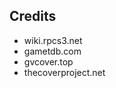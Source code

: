 <!--- ## Covers Stats

| Serial | Available/Total | Percentage |
| ------ | --------------- | ---------- |
| BLJM | 1/?? | ??.??% |-->


## Credits
- wiki.rpcs3.net
- gametdb.com
- gvcover.top
- thecoverproject.net


<!-- pcsx2.net
psxdatacenter.com
imkira3
waifu2x -->
